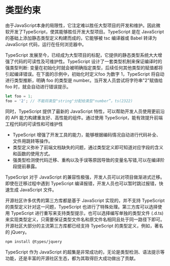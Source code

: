 # 类型约束
由于JavaScript本身的局限性，它注定难以胜任大型项目的开发和维护。因此微软开发了TypeScript，使其能够胜任开发大型项目。TypeScript 是在 JavaScript 的基础上添加静态类型定义构建而成的，它能够被 tsc 编译器或 Babel 转译为 JavaScript 代码，运行在任何浏览器中。

TypeScript 发展至今，已经成为大型项目的标配，它提供的静态类型系统大大增强了代码的可读性及可维护性。TypeScript 设计了一套类型机制来保证编译时的强类型判断: 变量在初始化时就会被明确指定类型，后续任何其他类型的赋值都将引起编译错误。在下面的示例中，初始化时定义foo 为数字 1，TypeScript 将自动进行类型推断，明确 foo 的类型是 number。当开发人员尝试将字符串"2"赋值给 foo 时，就会自动进行错误提示。

```js
let foo = 1;
foo = '2'; // 不能将类型"string"分配给类型"number”。ts(2322)
```
同时，TypeScript 提供了最新的 JavaScript 特性，可以帮助开发人员使用更前沿的 API 能力构建重友好、高性能的组件。通过使用 TypeScript，能有效提升前端工程代码的可读性和可维护性
- TypeScript 增强了开发工具的能力，能够根据编码情况自动进行代码补全、文件用跳转等操作。
- 类型定义弥补了前端文档缺失的问题，通过类型定义即可知道对应字段的含义和函数的使用方式。
- 强类型检测使代码迁移、重构以及手误等原因导致的变量名写错,可以在编译阶段提前暴露。

TypeScript 对于 JavaScript 的兼容性极强，开发人员可以对项目做渐进式迁移。即使在迁移过程中遇到 TypeScript 编译报错，开发人员也可以暂时跳过报错，快速生成 JavaScript 文件。

开源社区许多优秀的第三方库都是基于 JavaScript 实现的，并不支持 TypeScript 的类型定义针对这一问题，TypeScript 也进行了特殊处理。第三方库可以选择使用 TypeScript 进行重写来支持类型提示，也可以选择编写单独的类型文件 (.d.ts)来实现类型定义，只需要保证类型文件名和原文件名相同且处于同一路径下即可。开源社区大部分的主流第三方库都已经支持 TypeScript 的类型定义，例如，著名的 jQuery。
```bash
npm install @types/jquery
```
TypeScript 作为 JavaScript 的超集是非常成功的，无论是类型检测、语法提示等功能，还是丰富的开源社区生态，都为其取得巨大成功做出了贡献。